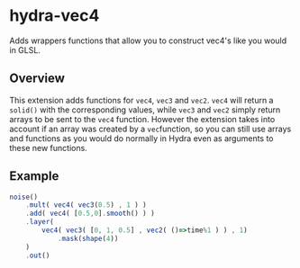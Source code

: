 # hydra-vec4

Adds wrappers functions that allow you to construct vec4's like you would in GLSL.

## Overview

This extension adds functions for `vec4`, `vec3` and `vec2`. `vec4` will return a `solid()` with the corresponding values, while `vec3` and `vec2` simply return arrays to be sent to the `vec4` function. However the extension takes into account if an array was created by a `vec`function, so you can still use arrays and functions as you would do normally in Hydra even as arguments to these new functions.

## Example

```js
noise()
	.mult( vec4( vec3(0.5) , 1 ) )
  	.add( vec4( [0.5,0].smooth() ) )
	.layer(
		vec4( vec3( [0, 1, 0.5] , vec2( ()=>time%1 ) ) , 1)
  			.mask(shape(4))
	)
  	.out()
```
